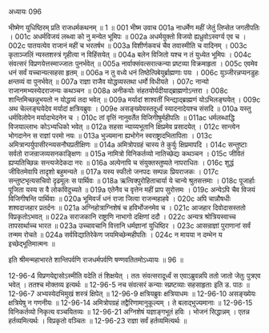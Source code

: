 अध्यायः 096

भीष्मेण युधिष्ठिरम् प्रति राजधर्मकथनम् ॥ 1 ॥
001	भीष्म उवाच 
001a	नाधर्मेण महीं जेतुं लिप्सेत जगतीपतिः ।
001c	अधर्मविजयं लब्ध्वा को नु मन्येत भूमिपः ॥
002a	अधर्मयुक्तो विजयो ह्यध्रुवोऽस्वर्ग्य एव च ।
002c	पातयत्येव राजानं महीं च भरतर्षभ ॥
003a	विशीर्णकवचं चैव तवास्मीति च वादिनम् ।
003c	कृताञ्जलिं न्यस्तशस्त्रं गृहीत्वा न विहिंसयेत् ॥
004a	बलेन विजितो यश्च न तं युध्येत भूमिपः ।
004c	संवत्सरं विप्रणयेत्तस्माज्जातः पुनर्भवेत् ॥
005a	नार्वाक्संवत्सरात्कन्या प्रष्टव्या विक्रमाहृता ।
005c	एवमेव धनं सर्वं यच्चान्यत्सहसा हृतम् ॥
006a	न तु वध्ये धनं तिष्ठेत्पिबेयुर्ब्राह्मणाः पयः ।
006c	युञ्जीरन्नप्यनडुहः क्षन्तव्यं वा पुनर्भवेत् ॥
007a	राज्ञा राजैव योद्धव्यस्तथा धर्मो विधीयते ।
007c	नान्यो राजानमभ्यस्येदराजन्यः कथञ्चन ॥
008a	अनीकयोः संहतयोर्यदीयाद्ब्राह्मणोऽन्तरा ।
008c	शान्तिमिच्छन्नुभयतो न योद्धव्यं तदा भवेत् ॥
009a	मर्यादां शाश्वतीं भिन्द्याद्ब्राह्मणं योऽभिलङ्घयेत् ।
009c	अथ चेल्लङ्घयेदेव मर्यादां क्षत्रियब्रुवः ।
009e	असङ्ख्येयस्तदूर्ध्वं स्यादनादेयश्च संसदि ॥
010a	यस्तु धर्मविलोपेन मर्यादाभेदनेन च ।
010c	तां वृत्तिं नानुवर्तेत विजिगीषुर्महीपतिः ॥
011ac	धर्मलब्धाद्धि विजयाल्लाभः कोऽभ्यधिको भवेत् ॥
012a	सहसा न्याय्यभूतानि क्षिप्रमेव प्रसादयेत् ।
012c	सान्त्वेन भोगदानेन स राज्ञां परमो नयः ॥
013a	भुज्यमाना ह्यभोगेन स्वराष्ट्रादभितापिताः ।
013c	अमित्रान्पर्युपासीरन्व्यसनौघप्रतीक्षिणः ॥
014a	अमित्रोपग्रहं चास्य ते कुर्युः क्षिप्रमापदि ।
014c	सन्तुष्टाः सर्वतो राजन्राजव्यसनकाङ्क्षिणः ॥
015a	नामित्रो विनिकर्तव्यो नातिच्छेद्यः कथञ्चन ।
015c	जीवितं ह्यप्यतिच्छिन्नः सन्त्यजेदेकदा नरः ॥
016a	अल्पेनापि च संयुक्तस्तुष्यते नापराधितः ।
016c	शुद्धं जीवितमेवापि तादृशो बहुमन्यते ॥
017a	यस्य स्फीतो जनपदः सम्पन्नः प्रियराजकः ।
017c	सन्तुष्टभृत्यसचिवो दृढमूलः स पार्थिवः ॥
018a	ऋत्विक्पुरोहिताचार्या ये चान्ये श्रुतसत्तमाः ।
018c	पूजार्हाः पूजिता यस्य स वै लोकविदुच्यते ॥
019a	एतेनैव च वृत्तेन महीं प्राप सुरोत्तमः ।
019c	अन्येऽपि चैव विजयं विजिगीषन्ति पार्थिवाः ॥
020a	भूमिवर्जं धनं राजा जित्वा राजन्महाहवे ।
020c	अपि चान्नौषधीः शश्वदाजहार प्रतर्दनः ॥
021a	अग्निहोत्राग्निशेषं च हविर्भोजनमेव च ।
021c	आजहार दिवोदासस्ततो विप्रकृतोऽभवत् ॥
022a	सराजकानि राष्ट्राणि नाभागो दक्षिणां ददौ ।
022c	अन्यत्र श्रोत्रियस्वाच्च तापसार्थाच्च भारत ॥
023a	उच्चावचानि वित्तानि धर्मज्ञानां युधिष्ठिर ।
023c	आसन्राज्ञां पुराणानां सर्वं तन्मम रोचते ॥
024a	सर्वविद्यातिरेकेण जयमिच्छेन्महीपतिः ।
024c	न मायया न दम्भेन य इच्छेद्भूतिमात्मनः ॥ 

इति श्रीमन्महाभारते शान्तिपर्वणि राजधर्मपर्वणि षण्णवतितमोऽध्यायः ॥ 96 ॥

12-96-4 विप्रणयेद्दासोऽस्मीति वदेति तं शिक्षयेत् । ततः संवत्सरादूर्ध्वं स एवाऽब्रुवन्नपि ततो जातो जेतुः पुत्रएव भवेत् । ततश्च मोक्तव्य इत्यर्थः ॥ 12-96-5 नच संवत्सरं कन्याः स्प्रष्टव्याः सहसाहृताः इति ड. पाठः ॥ 12-96-7 अभ्यस्येदभिमुखं शस्त्रं क्षिपेत् ॥ 12-96-9 क्षत्रियब्रुवः क्षत्रियाधमः ॥ 12-96-10 असङ्ख्येयः क्षत्रियेषु न गणनीयः ॥ 12-96-14 अमित्रोपग्रहं तद्वैरिणामानुकूल्यम् । ते बलाद्भुज्यमानाः ॥ 12-96-15 विनिकर्तव्यो निकृत्य वञ्चयितव्यः ॥ 12-96-21 अग्निशेषं यज्ञाङ्गभूतं हविः । भोजनं सिद्धान्नम् । एतन्न हर्तव्यमित्यर्थः । विप्रकृतो वञ्चितः ॥ 12-96-23 राज्ञा सर्वं हर्तव्यमित्यर्थः ॥
